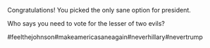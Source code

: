 Congratulations! You picked the only sane option for president.

Who says you need to vote for the lesser of two evils?

#feelthejohnson#makeamericasaneagain#neverhillary#nevertrump